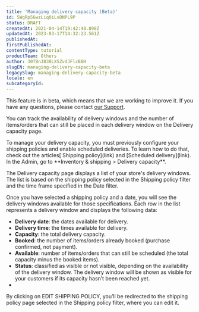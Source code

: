 ```yaml
---
title: 'Managing delivery capacity (Beta)'
id: 5WgRp56wzLiq0iLvDNPL9P
status: DRAFT
createdAt: 2021-04-14T19:42:48.898Z
updatedAt: 2023-03-17T14:32:23.561Z
publishedAt: 
firstPublishedAt: 
contentType: tutorial
productTeam: Others
author: 30TBnJ838LXSZvdJFlcB8H
slugEN: managing-delivery-capacity-beta
legacySlug: managing-delivery-capacity-beta
locale: en
subcategoryId: 
---
```


<div class="alert alert-warning">
This feature is in beta, which means that we are working to improve it. If you have any questions, please contact <a href="https://support.vtex.com/hc/pt-br/requests">our Support</a>.
</div>

You can track the availability of delivery windows and the number of items/orders that can still be placed in each delivery window on the Delivery capacity page.

<div class="alert alert-warning">
To manage your delivery capacity, you must previously configure your shipping policies and enable scheduled deliveries. To learn how to do that, check out the articles[ Shipping policy](link) and [Scheduled delivery](link).
</div>
In the Admin, go to **Inventory & shipping > Delivery capacity**.

The Delivery capacity page displays a list of your store's delivery windows. The list is based on the shipping policy selected in the Shipping policy filter and the time frame specified in the Date filter.

Once you have selected a shipping policy and a date, you will see the delivery windows available for those specifications. Each row in the list represents a delivery window and displays the following data:

*    **Delivery date**: the dates available for delivery.
*   **Delivery time**: the times available for delivery.
*   **Capacity**: the total delivery capacity.
*   **Booked**: the number of items/orders already booked (purchase confirmed, not payment).
*   **Available**: number of items/orders that can still be scheduled (the total capacity minus the booked items).
*   **Status**: classified as visible or not visible, depending on the availability of the delivery window. The delivery window will be shown as visible for your customers if its capacity hasn’t been reached yet.
*   
<div class="alert alert-info">
By clicking on EDIT SHIPPING POLICY, you’ll be redirected to the shipping policy page selected in the Shipping policy filter, where you can edit it.
</div>
